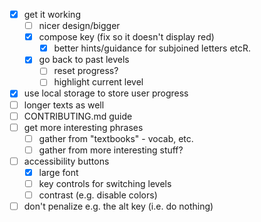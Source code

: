 - [x] get it working
  - [ ] nicer design/bigger
  - [x] compose key (fix so it doesn't display red)
    - [x] better hints/guidance for subjoined letters etcR.
  - [x] go back to past levels
    - [ ] reset progress?
    - [ ] highlight current level
- [x] use local storage to store user progress
- [ ] longer texts as well
- [ ] CONTRIBUTING.md guide
- [ ] get more interesting phrases
  - [ ] gather from "textbooks" - vocab, etc.
  - [ ] gather from more interesting stuff?
- [ ] accessibility buttons
  - [x] large font
  - [ ] key controls for switching levels
  - [ ] contrast (e.g. disable colors)
- [ ] don't penalize e.g. the alt key (i.e. do nothing)
